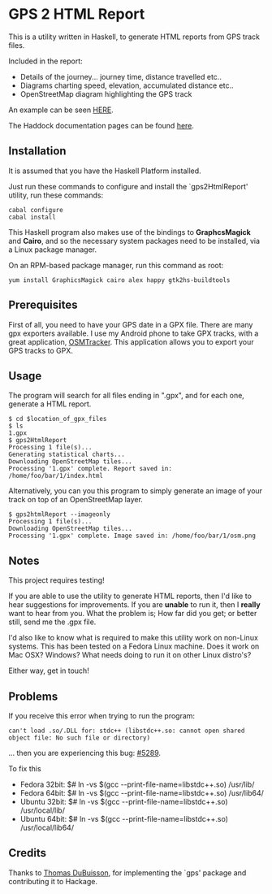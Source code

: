GPS 2 HTML Report
================

This is a utility written in Haskell, to generate HTML reports from GPS track files.

Included in the report:

* Details of the journey... journey time, distance travelled etc..
* Diagrams charting speed, elevation, accumulated distance etc..
* OpenStreetMap diagram highlighting the GPS track

An example can be seen [HERE](http://www.macs.hw.ac.uk/~rs46/gps2htmlreport/3/index.html).

The Haddock documentation pages can be found [here](http://www.macs.hw.ac.uk/~rs46/gps2htmlreport/doc/).

Installation
------------
It is assumed that you have the Haskell Platform installed.

Just run these commands to configure and install the `gps2HtmlReport' utility, run these commands:

```
cabal configure
cabal install
```

This Haskell program also makes use of the bindings to **GraphcsMagick** and **Cairo**, and so the necessary system packages need to be installed, via a Linux package manager.

On an RPM-based package manager, run this command as root:

```
yum install GraphicsMagick cairo alex happy gtk2hs-buildtools
```

Prerequisites
-------------
First of all, you need to have your GPS date in a GPX file. There are many gpx exporters available. I use my Android phone to take GPX tracks, with a great application, [OSMTracker](https://code.google.com/p/osmtracker-android/). This application allows you to export your GPS tracks to GPX.

Usage
-----
The program will search for all files ending in ".gpx", and for each one, generate a HTML report.

```
$ cd $location_of_gpx_files
$ ls
1.gpx
$ gps2HtmlReport
Processing 1 file(s)...
Generating statistical charts...
Downloading OpenStreetMap tiles...
Processing '1.gpx' complete. Report saved in: /home/foo/bar/1/index.html
```

Alternatively, you can you this program to simply generate an image of your track on top of an OpenStreetMap layer.

```
$ gps2htmlReport --imageonly
Processing 1 file(s)...
Downloading OpenStreetMap tiles...
Processing '1.gpx' complete. Image saved in: /home/foo/bar/1/osm.png
```


Notes
-----
This project requires testing!

If you are able to use the utility to generate HTML reports, then I'd like to hear suggestions for improvements. If you are **unable** to run it, then I **really** want to hear from you. What the problem is; How far did you get; or better still, send me the .gpx file.

I'd also like to know what is required to make this utility work on non-Linux systems. This has been tested on a Fedora Linux machine. Does it work on Mac OSX? Windows? What needs doing to run it on other Linux distro's?

Either way, get in touch!


Problems
-----

If you receive this error when trying to run the program:
```
can't load .so/.DLL for: stdc++ (libstdc++.so: cannot open shared object file: No such file or directory)
```

... then you are experiencing this bug: [#5289](http://hackage.haskell.org/trac/ghc/ticket/5289).

To fix this

* Fedora 32bit:  $# ln -vs $(gcc --print-file-name=libstdc++.so) /usr/lib/
* Fedora 64bit:  $# ln -vs $(gcc --print-file-name=libstdc++.so) /usr/lib64/
* Ubuntu 32bit:  $# ln -vs $(gcc --print-file-name=libstdc++.so) /usr/local/lib/
* Ubuntu 64bit:  $# ln -vs $(gcc --print-file-name=libstdc++.so) /usr/local/lib64/


Credits
-------

Thanks to [Thomas DuBuisson](http://www.haskellers.com/user/TomMD), for implementing the `gps' package and contributing it to Hackage.